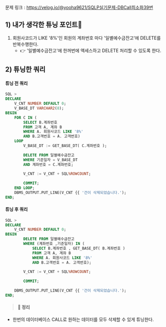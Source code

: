 문제 링크 : https://velog.io/@yooha9621/SQLP실기문제-DBCall최소화39번

## 1) 내가 생각한 튜닝 포인트🤔
1. 회원사코드가 LIKE '8%'인 회원의 계좌번호 마다 '일별예수금잔고'에 DELETE를 반복수행한다.
   - 👉 '일별예수금잔고'에 한꺼번에 액세스하고 DELETE 처리할 수 있도록 한다.
       
## 2) 튜닝한 쿼리
#### 튜닝 전 쿼리
```sql
SQL >
DECLARE
	V_CNT NUMBER DEFAULT 0;
	V_BASE_DT VARCHAR2(8);
BEGIN
	FOR C IN (
		SELECT B.계좌번호
        FROM 고객 A, 계좌 B
		WHERE A. 회원사코드 LIKE '8%'
		AND B.고객번호 = A. 고객번호)
	LOOP	
    	V_BASE_DT := GET_BASE_DT( C.계좌번호 );
        
        DELETE FROM 일별예수금잔고
        WHERE 기준일자 = V_BASE_DT
        AND 계좌번호 = C.계좌번호;
        
		V_CNT := V_CNT + SQL%ROWCOUNT;
        
        COMMIT;
	END LOOP;
    DBMS_OUTPUT.PUT_LINE(V_CNT {{ '건이 삭제되었습니다.');
END;
```
#### 튜닝 후 쿼리
```sql
SQL >
DECLARE
	V_CNT NUMBER DEFAULT 0;
BEGIN      
        DELETE FROM 일별예수금잔고
        WHERE (계좌번호 ,기준일자) IN (
        	SELECT B.계좌번호 , GET_BASE_DT( B.계좌번호 )
        	FROM 고객 A, 계좌 B
			WHERE A. 회원사코드 LIKE '8%'
			AND B.고객번호 = A. 고객번호);
        
		V_CNT := V_CNT + SQL%ROWCOUNT;
        
        COMMIT;
        
    DBMS_OUTPUT.PUT_LINE(V_CNT {{ '건이 삭제되었습니다.');
END;
```
> #### 🍎 정리
- 한번의 데이터베이스 CALL로 원하는 데이터를 모두 삭제할 수 있게 튜닝한다.
